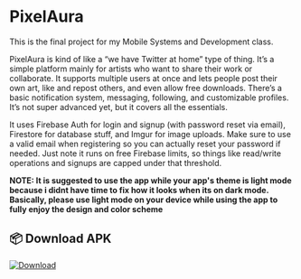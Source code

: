 # PixelAura

This is the final project for my Mobile Systems and Development class.

PixelAura is kind of like a “we have Twitter at home” type of thing. It’s a simple platform mainly for artists who want to share their work or collaborate. It supports multiple users at once and lets people post their own art, like and repost others, and even allow free downloads. There’s a basic notification system, messaging, following, and customizable profiles. It’s not super advanced yet, but it covers all the essentials.

It uses Firebase Auth for login and signup (with password reset via email), Firestore for database stuff, and Imgur for image uploads. Make sure to use a valid email when registering so you can actually reset your password if needed. Just note it runs on free Firebase limits, so things like read/write operations and signups are capped under that threshold.

**NOTE: It is suggested to use the app while your app's theme is light mode because i didnt have time to fix how it looks when its on dark mode. Basically, please use light mode on your device while using the app to fully enjoy the design and color scheme**
## 📦 Download APK

[![Download](https://img.shields.io/badge/Download-APK-blue?style=for-the-badge)](https://github.com/franchescaLei/PixelAura/releases/download/v1.0/PixelAura.apk)
